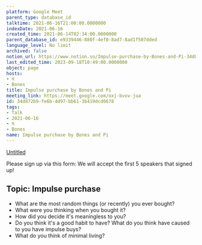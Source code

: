 ```yaml
---
platform: Google Meet
parent_type: database_id
talktime: 2021-06-16T21:00:00.0000000
indexDate: 2021-06-16
created_time: 2021-06-14T02:34:00.0000000
parent_database_id: e9339446-880f-4ef0-8ad7-8ad1f507dded
language_level: No limit
archived: false
notion_url: https://www.notion.so/Impulse-purchase-by-Bones-and-Pi-34d872b9fe6b4d97bb613b419dcd0678
last_edited_time: 2023-09-18T10:49:00.0000000
object: page
hosts:
- π
- Bones
title: Impulse purchase by Bones and Pi
meeting_link: https://meet.google.com/oxj-bvov-jua
id: 34d872b9-fe6b-4d97-bb61-3b419dcd0678
tags:
- Talk
- 2021-06-16
- π
- Bones
name: Impulse purchase by Bones and Pi
---
```


[Untitled](https://www.notion.so/cd877e06ad7149f69157f2c71bad5cca)   

Please sign up via this form:
We will accept the first  5 speakers  that signed up! 


## Topic: Impulse purchase

   - What are the most random things (or recently) you ever bought?
   - What were you thinking when you bought it?
   - How did you decide it's meaningless to you?
   - Do you think it's a good habit to have? What do you think have caused to you have impulse buys?
   - What do you think of minimal living?




